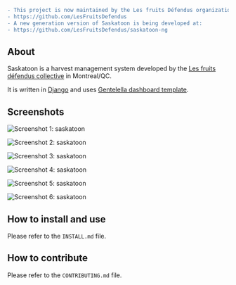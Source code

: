 ```diff
- This project is now maintained by the Les fruits Défendus organization:
- https://github.com/LesFruitsDefendus
- A new generation version of Saskatoon is being developed at:
- https://github.com/LesFruitsDefendus/saskatoon-ng
```

## About
Saskatoon is a harvest management system developed by the [Les fruits défendus collective](http://www.lesfruitsdefendus.org/) in Montreal/QC.

It is written in [Django](https://www.djangoproject.com/) and uses [Gentelella dashboard template](https://github.com/GiriB/django-gentelella).

## Screenshots

![Screenshot 1: saskatoon](https://raw.githubusercontent.com/tiagovaz/saskatoon/develop/screenshot/01.png "saskatoon")

![Screenshot 2: saskatoon](https://raw.githubusercontent.com/tiagovaz/saskatoon/develop/screenshot/02.png "saskatoon")

![Screenshot 3: saskatoon](https://raw.githubusercontent.com/tiagovaz/saskatoon/develop/screenshot/03.png "saskatoon")

![Screenshot 4: saskatoon](https://raw.githubusercontent.com/tiagovaz/saskatoon/develop/screenshot/04.png "saskatoon")

![Screenshot 5: saskatoon](https://raw.githubusercontent.com/tiagovaz/saskatoon/develop/screenshot/05.png "saskatoon")

![Screenshot 6: saskatoon](https://raw.githubusercontent.com/tiagovaz/saskatoon/develop/screenshot/06.png "saskatoon")

## How to install and use

Please refer to the `INSTALL.md` file.

## How to contribute

Please refer to the `CONTRIBUTING.md` file.
